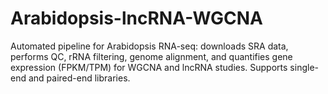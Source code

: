 # Arabidopsis-lncRNA-WGCNA
Automated pipeline for Arabidopsis RNA-seq: downloads SRA data, performs QC, rRNA filtering, genome alignment, and quantifies gene expression (FPKM/TPM) for WGCNA and lncRNA studies. Supports single-end and paired-end libraries.
